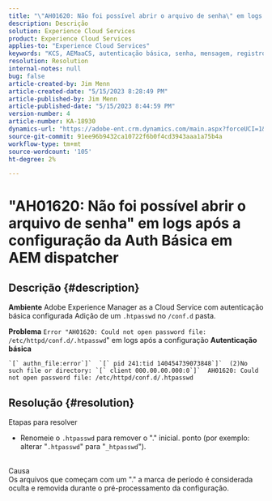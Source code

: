 ```yaml
---
title: "\"AH01620: Não foi possível abrir o arquivo de senha\" em logs após a configuração da Auth Básica em AEM dispatcher"
description: Descrição
solution: Experience Cloud Services
product: Experience Cloud Services
applies-to: "Experience Cloud Services"
keywords: "KCS, AEMaaCS, autenticação básica, senha, mensagem, registros, AEM, dispatcher, Adobe Experience Manager, AH01620, solução de problemas"
resolution: Resolution
internal-notes: null
bug: false
article-created-by: Jim Menn
article-created-date: "5/15/2023 8:28:49 PM"
article-published-by: Jim Menn
article-published-date: "5/15/2023 8:44:59 PM"
version-number: 4
article-number: KA-18930
dynamics-url: "https://adobe-ent.crm.dynamics.com/main.aspx?forceUCI=1&pagetype=entityrecord&etn=knowledgearticle&id=f4a5c117-5ff3-ed11-8848-6045bd006079"
source-git-commit: 91ee96b9432ca10722f6b0f4cd3943aaa1a75b4a
workflow-type: tm+mt
source-wordcount: '105'
ht-degree: 2%

---
```


# &quot;AH01620: Não foi possível abrir o arquivo de senha&quot; em logs após a configuração da Auth Básica em AEM dispatcher

## Descrição {#description}


<b>Ambiente</b>
Adobe Experience Manager as a Cloud Service com autenticação básica configurada Adição de um `.htpasswd` no `/conf.d` pasta.

<b>Problema</b>
`Error "AH01620: Could not open password file: /etc/httpd/conf.d/.htpasswd`&quot; em logs após a configuração <b>Autenticação básica</b>


```
`[` authn_file:error`]`  `[` pid 241:tid 140454739073848`]`  (2)No such file or directory: `[` client 000.00.00.000:0`]`  AH01620: Could not open password file: /etc/httpd/conf.d/.htpasswd
```





## Resolução {#resolution}

Etapas para resolver<br>
- Renomeie o `.htpasswd` para remover o &quot;.&quot; inicial. ponto (por exemplo: alterar &quot;`.htpasswd`&quot; para &quot;`_htpasswd`&quot;).

<br>Causa<br>
Os arquivos que começam com um &quot;.&quot; a marca de período é considerada oculta e removida durante o pré-processamento da configuração.
